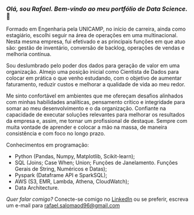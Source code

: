 ### *Olá, sou Rafael. Bem-vindo ao meu portfólio de Data Science.* 👋

Formado em Engenharia pela UNICAMP, no início de carreira, ainda como estagiário, escolhi seguir na área de operações em uma multinacional. Nesta mesma empresa, fui efetivado e as principais funções em que atuo são: gestão de inventário, conversão de backlog, operações de vendas e melhoria contínua.

Sou deslumbrado pelo poder dos dados para geração de valor em uma organização. Almejo uma posição inicial como Cientista de Dados para colocar em prática o que venho estudando, com o objetivo de aumentar faturamento, reduzir custos e melhorar a qualidade de vida ao meu redor.

Me sinto confortável em ambientes que me ofereçam desafios alinhados com minhas habilidades analíticas, pensamento crítico e integridade para somar ao meu desenvolvimento e o da organização. Confiante na capacidade de executar soluções relevantes para melhorar os resultados da empresa e, assim, me tornar um profissional de destaque. Sempre com muita vontade de aprender e colocar a mão na massa, de maneira consistência e com foco no longo prazo.

Conhecimentos em programação: 
- Python (Pandas, Numpy, Matplotlib, Scikit-learn);
- SQL (Joins; Case When; Union; Funções de Janelamento. Funções Gerais de String, Numéricos e Datas);
- Pyspark (Dataframe API e SparkSQL);
- AWS (S3, EMR, Lambda, Athena, CloudWatch);
- Data Architecture.

*Quer falar comigo?* 
Conecte-se comigo no [LinkedIn](https://www.linkedin.com/in/rafaelsdomingos/) ou se preferir, escreva um e-mail para rafael.salomaod96@gmail.com 
